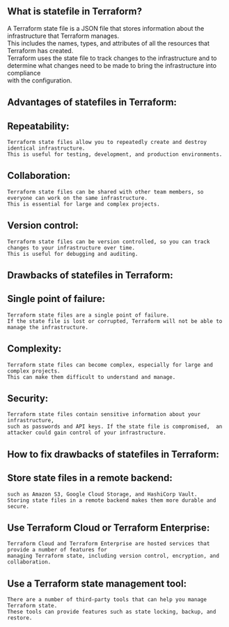 What is statefile in Terraform?  
----------------------

A Terraform state file is a JSON file that stores information about the infrastructure that Terraform manages.   
This includes the names, types, and attributes of all the resources that Terraform has created.   
Terraform uses the state file to track changes to the infrastructure and to determine what changes need to be made to bring the infrastructure into compliance   
with the configuration.  

Advantages of statefiles in Terraform:  
------------------------------------

Repeatability:   
---------------
    Terraform state files allow you to repeatedly create and destroy identical infrastructure.    
    This is useful for testing, development, and production environments.  
Collaboration:   
--------------
    Terraform state files can be shared with other team members, so everyone can work on the same infrastructure.   
    This is essential for large and complex projects.   
Version control:   
-----------------
    Terraform state files can be version controlled, so you can track changes to your infrastructure over time.    
    This is useful for debugging and auditing.  

Drawbacks of statefiles in Terraform:  
---------------------------------

Single point of failure:   
------------------
    Terraform state files are a single point of failure.   
    If the state file is lost or corrupted, Terraform will not be able to manage the infrastructure.    
Complexity: 
------------
    Terraform state files can become complex, especially for large and complex projects. 
    This can make them difficult to understand and manage.     
Security:    
-----------
    Terraform state files contain sensitive information about your infrastructure, 
    such as passwords and API keys. If the state file is compromised,  an attacker could gain control of your infrastructure.  
    
How to fix drawbacks of statefiles in Terraform:  
-------------------------------

Store state files in a remote backend:  
----------------------------------- 
    such as Amazon S3, Google Cloud Storage, and HashiCorp Vault.         
    Storing state files in a remote backend makes them more durable and secure.   
    
Use Terraform Cloud or Terraform Enterprise:   
------------------------------------
    Terraform Cloud and Terraform Enterprise are hosted services that provide a number of features for
    managing Terraform state, including version control, encryption, and collaboration.    
Use a Terraform state management tool:     
-----------------------------  
    There are a number of third-party tools that can help you manage Terraform state.   
    These tools can provide features such as state locking, backup, and restore.  
